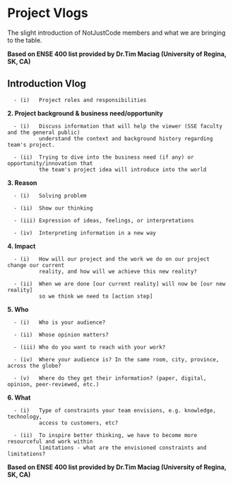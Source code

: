 # Project Vlogs

The slight introduction of NotJustCode members and what we are bringing to the table. 

**Based on ENSE 400 list provided by Dr.Tim Maciag (University of Regina, SK, CA)**

## Introduction Vlog

      - (i)   Project roles and responsibilities

**2.  Project background & business need/opportunity**
      
      - (i)   Discuss information that will help the viewer (SSE faculty and the general public) 
              understand the context and background history regarding team's project. 
    
      - (ii)  Trying to dive into the business need (if any) or opportunity/innovation that 
              the team's project idea will introduce into the world

**3.  Reason**
      
      - (i)   Solving problem
      
      - (ii)  Show our thinking
      
      - (iii) Expression of ideas, feelings, or interpretations
    
      - (iv)  Interpreting information in a new way

**4.  Impact**
    
      - (i)   How will our project and the work we do on our project change our current 
              reality, and how will we achieve this new reality?
    
      - (ii)  When we are done [our current reality] will now be [our new reality] 
              so we think we need to [action step]

**5.  Who**
    
      - (i)   Who is your audience?
    
      - (ii)  Whose opinion matters?
    
      - (iii) Who do you want to reach with your work?
    
      - (iv)  Where your audience is? In the same room, city, province, across the globe?
    
      - (v)   Where do they get their information? (paper, digital, opinion, peer-reviewed, etc.)

**6.  What**
    
      - (i)   Type of constraints your team envisions, e.g. knowledge, technology, 
              access to customers, etc? 
    
      - (ii)  To inspire better thinking, we have to become more resourceful and work within 
              limitations - what are the envisioned constraints and limitations?
    
**Based on ENSE 400 list provided by Dr.Tim Maciag (University of Regina, SK, CA)**
